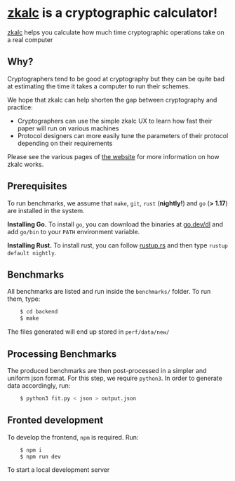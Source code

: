# [zkalc](https://zka.lc) is a cryptographic calculator!

[zkalc](https://zka.lc) helps you calculate how much time cryptographic operations take on a real computer


## Why?

Cryptographers tend to be good at cryptography but they can be quite bad at estimating the time it takes a computer to run their schemes.

We hope that zkalc can help shorten the gap between cryptography and practice:
- Cryptographers can use the simple zkalc UX to learn how fast their paper will run on various machines
- Protocol designers can more easily tune the parameters of their protocol depending on their requirements

Please see the various pages of [the website](https://zka.lc) for more information on how zkalc works.


## Prerequisites

To run benchmarks, we assume that `make`, `git`, `rust` (**nightly!**) and `go` (**> 1.17**) are installed in the system.

**Installing Go.** To install `go`, you can download the binaries at [go.dev/dl](https://go.dev/dl/) and add `go/bin` to your `PATH` environment variable.

**Installing Rust.** To install rust, you can follow [rustup.rs](https://rustup.rs/) and then type `rustup default nightly`.

## Benchmarks

All benchmarks are listed and run inside the `benchmarks/` folder. To run them, type:

```bash
    $ cd backend
    $ make
```
The files generated will end up stored in `perf/data/new/`

## Processing Benchmarks

The produced benchmarks are then post-processed in a simpler and uniform json format.
For this step, we require `python3`. In order to generate data accordingly, run:

```bash
    $ python3 fit.py < json > output.json
```

## Fronted development
To develop the frontend, `npm` is required.
Run:

```bash
    $ npm i
    $ npm run dev
```

To start a local development server


